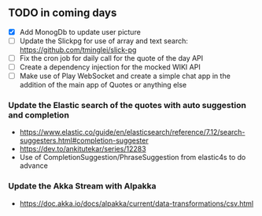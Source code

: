 ## TODO in coming days

- [x] Add MonogDb to update user picture
- [ ] Update the Slickpg for use of array and text search: https://github.com/tminglei/slick-pg
- [ ] Fix the cron job for daily call for the quote of the day API 
- [ ] Create a dependency injection for the mocked WIKI API
- [ ] Make use of Play WebSocket and create a simple chat app in the addition of the main app of Quotes or anything else

### Update the Elastic search of the quotes with auto suggestion and completion
- https://www.elastic.co/guide/en/elasticsearch/reference/7.12/search-suggesters.html#completion-suggester
- https://dev.to/ankitutekar/series/12283
- Use of CompletionSuggestion/PhraseSuggestion from elastic4s to do advance 

### Update the Akka Stream with Alpakka
- https://doc.akka.io/docs/alpakka/current/data-transformations/csv.html